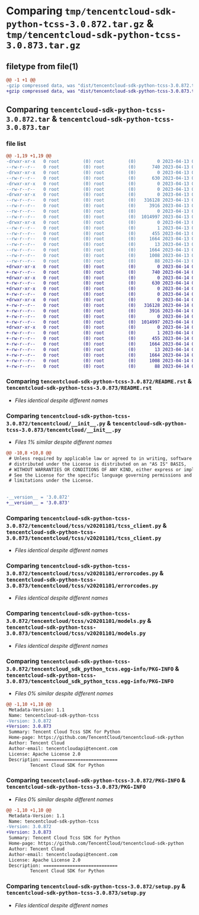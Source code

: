 # Comparing `tmp/tencentcloud-sdk-python-tcss-3.0.872.tar.gz` & `tmp/tencentcloud-sdk-python-tcss-3.0.873.tar.gz`

## filetype from file(1)

```diff
@@ -1 +1 @@
-gzip compressed data, was "dist/tencentcloud-sdk-python-tcss-3.0.872.tar", last modified: Thu Apr 13 00:58:59 2023, max compression
+gzip compressed data, was "dist/tencentcloud-sdk-python-tcss-3.0.873.tar", last modified: Fri Apr 14 00:54:12 2023, max compression
```

## Comparing `tencentcloud-sdk-python-tcss-3.0.872.tar` & `tencentcloud-sdk-python-tcss-3.0.873.tar`

### file list

```diff
@@ -1,19 +1,19 @@
-drwxr-xr-x   0 root         (0) root         (0)        0 2023-04-13 00:58:59.000000 tencentcloud-sdk-python-tcss-3.0.872/
--rw-r--r--   0 root         (0) root         (0)      740 2023-04-13 00:58:59.000000 tencentcloud-sdk-python-tcss-3.0.872/README.rst
-drwxr-xr-x   0 root         (0) root         (0)        0 2023-04-13 00:58:59.000000 tencentcloud-sdk-python-tcss-3.0.872/tencentcloud/
--rw-r--r--   0 root         (0) root         (0)      630 2023-04-13 00:58:59.000000 tencentcloud-sdk-python-tcss-3.0.872/tencentcloud/__init__.py
-drwxr-xr-x   0 root         (0) root         (0)        0 2023-04-13 00:58:59.000000 tencentcloud-sdk-python-tcss-3.0.872/tencentcloud/tcss/
--rw-r--r--   0 root         (0) root         (0)        0 2023-04-13 00:58:59.000000 tencentcloud-sdk-python-tcss-3.0.872/tencentcloud/tcss/__init__.py
-drwxr-xr-x   0 root         (0) root         (0)        0 2023-04-13 00:58:59.000000 tencentcloud-sdk-python-tcss-3.0.872/tencentcloud/tcss/v20201101/
--rw-r--r--   0 root         (0) root         (0)   316128 2023-04-13 00:58:59.000000 tencentcloud-sdk-python-tcss-3.0.872/tencentcloud/tcss/v20201101/tcss_client.py
--rw-r--r--   0 root         (0) root         (0)     3916 2023-04-13 00:58:59.000000 tencentcloud-sdk-python-tcss-3.0.872/tencentcloud/tcss/v20201101/errorcodes.py
--rw-r--r--   0 root         (0) root         (0)        0 2023-04-13 00:58:59.000000 tencentcloud-sdk-python-tcss-3.0.872/tencentcloud/tcss/v20201101/__init__.py
--rw-r--r--   0 root         (0) root         (0)  1014997 2023-04-13 00:58:59.000000 tencentcloud-sdk-python-tcss-3.0.872/tencentcloud/tcss/v20201101/models.py
-drwxr-xr-x   0 root         (0) root         (0)        0 2023-04-13 00:58:59.000000 tencentcloud-sdk-python-tcss-3.0.872/tencentcloud_sdk_python_tcss.egg-info/
--rw-r--r--   0 root         (0) root         (0)        1 2023-04-13 00:58:59.000000 tencentcloud-sdk-python-tcss-3.0.872/tencentcloud_sdk_python_tcss.egg-info/dependency_links.txt
--rw-r--r--   0 root         (0) root         (0)      455 2023-04-13 00:58:59.000000 tencentcloud-sdk-python-tcss-3.0.872/tencentcloud_sdk_python_tcss.egg-info/SOURCES.txt
--rw-r--r--   0 root         (0) root         (0)     1664 2023-04-13 00:58:59.000000 tencentcloud-sdk-python-tcss-3.0.872/tencentcloud_sdk_python_tcss.egg-info/PKG-INFO
--rw-r--r--   0 root         (0) root         (0)       13 2023-04-13 00:58:59.000000 tencentcloud-sdk-python-tcss-3.0.872/tencentcloud_sdk_python_tcss.egg-info/top_level.txt
--rw-r--r--   0 root         (0) root         (0)     1664 2023-04-13 00:58:59.000000 tencentcloud-sdk-python-tcss-3.0.872/PKG-INFO
--rw-r--r--   0 root         (0) root         (0)     1008 2023-04-13 00:58:59.000000 tencentcloud-sdk-python-tcss-3.0.872/setup.py
--rw-r--r--   0 root         (0) root         (0)       88 2023-04-13 00:58:59.000000 tencentcloud-sdk-python-tcss-3.0.872/setup.cfg
+drwxr-xr-x   0 root         (0) root         (0)        0 2023-04-14 00:54:12.000000 tencentcloud-sdk-python-tcss-3.0.873/
+-rw-r--r--   0 root         (0) root         (0)      740 2023-04-14 00:54:12.000000 tencentcloud-sdk-python-tcss-3.0.873/README.rst
+drwxr-xr-x   0 root         (0) root         (0)        0 2023-04-14 00:54:12.000000 tencentcloud-sdk-python-tcss-3.0.873/tencentcloud/
+-rw-r--r--   0 root         (0) root         (0)      630 2023-04-14 00:54:12.000000 tencentcloud-sdk-python-tcss-3.0.873/tencentcloud/__init__.py
+drwxr-xr-x   0 root         (0) root         (0)        0 2023-04-14 00:54:12.000000 tencentcloud-sdk-python-tcss-3.0.873/tencentcloud/tcss/
+-rw-r--r--   0 root         (0) root         (0)        0 2023-04-14 00:54:12.000000 tencentcloud-sdk-python-tcss-3.0.873/tencentcloud/tcss/__init__.py
+drwxr-xr-x   0 root         (0) root         (0)        0 2023-04-14 00:54:12.000000 tencentcloud-sdk-python-tcss-3.0.873/tencentcloud/tcss/v20201101/
+-rw-r--r--   0 root         (0) root         (0)   316128 2023-04-14 00:54:12.000000 tencentcloud-sdk-python-tcss-3.0.873/tencentcloud/tcss/v20201101/tcss_client.py
+-rw-r--r--   0 root         (0) root         (0)     3916 2023-04-14 00:54:12.000000 tencentcloud-sdk-python-tcss-3.0.873/tencentcloud/tcss/v20201101/errorcodes.py
+-rw-r--r--   0 root         (0) root         (0)        0 2023-04-14 00:54:12.000000 tencentcloud-sdk-python-tcss-3.0.873/tencentcloud/tcss/v20201101/__init__.py
+-rw-r--r--   0 root         (0) root         (0)  1014997 2023-04-14 00:54:12.000000 tencentcloud-sdk-python-tcss-3.0.873/tencentcloud/tcss/v20201101/models.py
+drwxr-xr-x   0 root         (0) root         (0)        0 2023-04-14 00:54:12.000000 tencentcloud-sdk-python-tcss-3.0.873/tencentcloud_sdk_python_tcss.egg-info/
+-rw-r--r--   0 root         (0) root         (0)        1 2023-04-14 00:54:12.000000 tencentcloud-sdk-python-tcss-3.0.873/tencentcloud_sdk_python_tcss.egg-info/dependency_links.txt
+-rw-r--r--   0 root         (0) root         (0)      455 2023-04-14 00:54:12.000000 tencentcloud-sdk-python-tcss-3.0.873/tencentcloud_sdk_python_tcss.egg-info/SOURCES.txt
+-rw-r--r--   0 root         (0) root         (0)     1664 2023-04-14 00:54:12.000000 tencentcloud-sdk-python-tcss-3.0.873/tencentcloud_sdk_python_tcss.egg-info/PKG-INFO
+-rw-r--r--   0 root         (0) root         (0)       13 2023-04-14 00:54:12.000000 tencentcloud-sdk-python-tcss-3.0.873/tencentcloud_sdk_python_tcss.egg-info/top_level.txt
+-rw-r--r--   0 root         (0) root         (0)     1664 2023-04-14 00:54:12.000000 tencentcloud-sdk-python-tcss-3.0.873/PKG-INFO
+-rw-r--r--   0 root         (0) root         (0)     1008 2023-04-14 00:54:12.000000 tencentcloud-sdk-python-tcss-3.0.873/setup.py
+-rw-r--r--   0 root         (0) root         (0)       88 2023-04-14 00:54:12.000000 tencentcloud-sdk-python-tcss-3.0.873/setup.cfg
```

### Comparing `tencentcloud-sdk-python-tcss-3.0.872/README.rst` & `tencentcloud-sdk-python-tcss-3.0.873/README.rst`

 * *Files identical despite different names*

### Comparing `tencentcloud-sdk-python-tcss-3.0.872/tencentcloud/__init__.py` & `tencentcloud-sdk-python-tcss-3.0.873/tencentcloud/__init__.py`

 * *Files 1% similar despite different names*

```diff
@@ -10,8 +10,8 @@
 # Unless required by applicable law or agreed to in writing, software
 # distributed under the License is distributed on an "AS IS" BASIS,
 # WITHOUT WARRANTIES OR CONDITIONS OF ANY KIND, either express or implied.
 # See the License for the specific language governing permissions and
 # limitations under the License.
 
 
-__version__ = '3.0.872'
+__version__ = '3.0.873'
```

### Comparing `tencentcloud-sdk-python-tcss-3.0.872/tencentcloud/tcss/v20201101/tcss_client.py` & `tencentcloud-sdk-python-tcss-3.0.873/tencentcloud/tcss/v20201101/tcss_client.py`

 * *Files identical despite different names*

### Comparing `tencentcloud-sdk-python-tcss-3.0.872/tencentcloud/tcss/v20201101/errorcodes.py` & `tencentcloud-sdk-python-tcss-3.0.873/tencentcloud/tcss/v20201101/errorcodes.py`

 * *Files identical despite different names*

### Comparing `tencentcloud-sdk-python-tcss-3.0.872/tencentcloud/tcss/v20201101/models.py` & `tencentcloud-sdk-python-tcss-3.0.873/tencentcloud/tcss/v20201101/models.py`

 * *Files identical despite different names*

### Comparing `tencentcloud-sdk-python-tcss-3.0.872/tencentcloud_sdk_python_tcss.egg-info/PKG-INFO` & `tencentcloud-sdk-python-tcss-3.0.873/tencentcloud_sdk_python_tcss.egg-info/PKG-INFO`

 * *Files 0% similar despite different names*

```diff
@@ -1,10 +1,10 @@
 Metadata-Version: 1.1
 Name: tencentcloud-sdk-python-tcss
-Version: 3.0.872
+Version: 3.0.873
 Summary: Tencent Cloud Tcss SDK for Python
 Home-page: https://github.com/TencentCloud/tencentcloud-sdk-python
 Author: Tencent Cloud
 Author-email: tencentcloudapi@tencent.com
 License: Apache License 2.0
 Description: ============================
         Tencent Cloud SDK for Python
```

### Comparing `tencentcloud-sdk-python-tcss-3.0.872/PKG-INFO` & `tencentcloud-sdk-python-tcss-3.0.873/PKG-INFO`

 * *Files 0% similar despite different names*

```diff
@@ -1,10 +1,10 @@
 Metadata-Version: 1.1
 Name: tencentcloud-sdk-python-tcss
-Version: 3.0.872
+Version: 3.0.873
 Summary: Tencent Cloud Tcss SDK for Python
 Home-page: https://github.com/TencentCloud/tencentcloud-sdk-python
 Author: Tencent Cloud
 Author-email: tencentcloudapi@tencent.com
 License: Apache License 2.0
 Description: ============================
         Tencent Cloud SDK for Python
```

### Comparing `tencentcloud-sdk-python-tcss-3.0.872/setup.py` & `tencentcloud-sdk-python-tcss-3.0.873/setup.py`

 * *Files identical despite different names*

